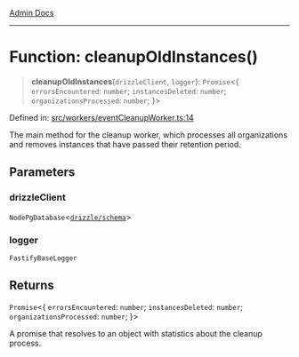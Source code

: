 [Admin Docs](/)

***

# Function: cleanupOldInstances()

> **cleanupOldInstances**(`drizzleClient`, `logger`): `Promise`\<\{ `errorsEncountered`: `number`; `instancesDeleted`: `number`; `organizationsProcessed`: `number`; \}\>

Defined in: [src/workers/eventCleanupWorker.ts:14](https://github.com/Sourya07/talawa-api/blob/ead7a48e0174153214ee7311f8b242ee1c1a12ca/src/workers/eventCleanupWorker.ts#L14)

The main method for the cleanup worker, which processes all organizations
and removes instances that have passed their retention period.

## Parameters

### drizzleClient

`NodePgDatabase`\<[`drizzle/schema`](../../../drizzle/schema/README.md)\>

### logger

`FastifyBaseLogger`

## Returns

`Promise`\<\{ `errorsEncountered`: `number`; `instancesDeleted`: `number`; `organizationsProcessed`: `number`; \}\>

A promise that resolves to an object with statistics about the cleanup process.
